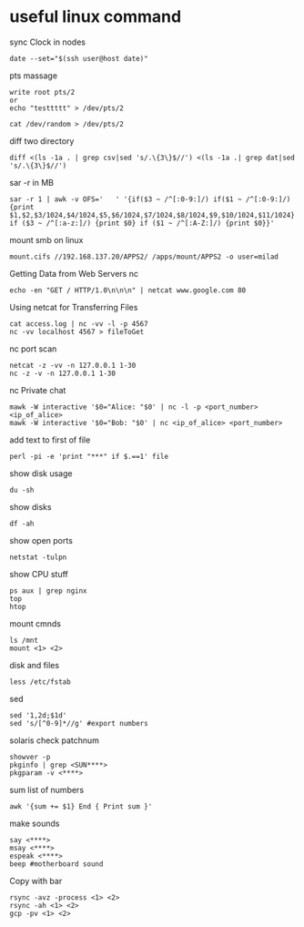 # useful linux command

sync Clock in nodes
```
date --set="$(ssh user@host date)"
```

pts massage
```
write root pts/2
or
echo "testtttt" > /dev/pts/2

cat /dev/random > /dev/pts/2
```

diff two directory
```
diff <(ls -1a . | grep csv|sed 's/.\{3\}$//') <(ls -1a .| grep dat|sed 's/.\{3\}$//')
```
sar -r in MB
```
sar -r 1 | awk -v OFS='   ' '{if($3 ~ /^[:0-9:]/) if($1 ~ /^[:0-9:]/) {print $1,$2,$3/1024,$4/1024,$5,$6/1024,$7/1024,$8/1024,$9,$10/1024,$11/1024} if ($3 ~ /^[:a-z:]/) {print $0} if ($1 ~ /^[:A-Z:]/) {print $0}}'
```
mount smb on linux
```
mount.cifs //192.168.137.20/APPS2/ /apps/mount/APPS2 -o user=milad
```
Getting Data from Web Servers nc
```
echo -en "GET / HTTP/1.0\n\n\n" | netcat www.google.com 80
```
Using netcat for Transferring Files
```
cat access.log | nc -vv -l -p 4567
nc -vv localhost 4567 > fileToGet
```
nc port scan
```
netcat -z -vv -n 127.0.0.1 1-30
nc -z -v -n 127.0.0.1 1-30
```
nc Private chat
```
mawk -W interactive '$0="Alice: "$0' | nc -l -p <port_number> <ip_of_alice>
mawk -W interactive '$0="Bob: "$0' | nc <ip_of_alice> <port_number>
```
add text to first of file
```
perl -pi -e 'print "***" if $.==1' file
```
show disk usage
```
du -sh
```
show disks
```
df -ah
```
show open ports
```
netstat -tulpn
```
show CPU stuff
```
ps aux | grep nginx
top
htop
```
mount cmnds
```
ls /mnt
mount <1> <2>
```
disk and files
```
less /etc/fstab
```
sed
```
sed '1,2d;$1d'
sed 's/[^0-9]*//g' #export numbers
```
solaris check patchnum
```
showver -p
pkginfo | grep <SUN****>
pkgparam -v <****>
```
sum list of numbers
```
awk '{sum += $1} End { Print sum }'
```
make sounds
```
say <****>
msay <****>
espeak <****>
beep #motherboard sound
```
Copy with bar
```
rsync -avz -process <1> <2>
rsync -ah <1> <2>
gcp -pv <1> <2>
```
